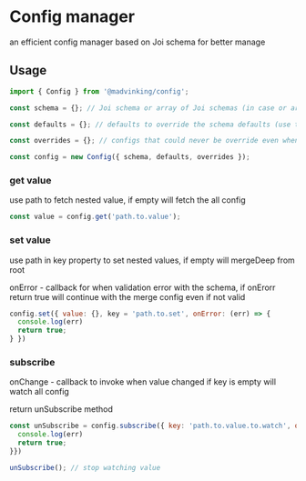 # Config manager
an efficient config manager based on Joi schema for better manage

## Usage
```javascript
import { Config } from '@madvinking/config';

const schema = {}; // Joi schema or array of Joi schemas (in case or array will merge the schemas)

const defaults = {}; // defaults to override the schema defaults (use to pass defaults per region or environment)

const overrides = {}; // configs that could never be override even when try to set (usually environment variables)

const config = new Config({ schema, defaults, overrides });
```

### get value
use path to fetch nested value, if empty will fetch the all config
```javascript
const value = config.get('path.to.value');
```

### set value
use path in key property to set nested values, if empty will mergeDeep from root

onError - callback for when validation error with the schema, if onErorr return true will continue with the merge config even if not valid
```javascript
config.set({ value: {}, key = 'path.to.set', onError: (err) => {
  console.log(err)
  return true;
} })
```

### subscribe
onChange - callback to invoke when value changed
if key is empty will watch all config

return unSubscribe method

```javascript
const unSubscribe = config.subscribe({ key: 'path.to.value.to.watch', onChange: (err) => {
  console.log(err)
  return true;
}})

unSubscribe(); // stop watching value
```
